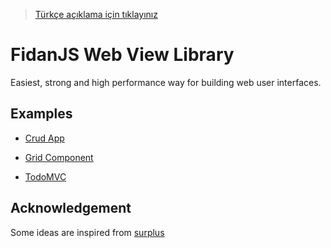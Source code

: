 > [Türkçe açıklama için tıklayınız](README.tr.md)

# FidanJS Web View Library

Easiest, strong and high performance way for building web user interfaces.

## Examples

- [Crud App](https://codesandbox.io/s/jnj869m5zy)

- [Grid Component](https://codesandbox.io/embed/github/ismail-codar/fidan-html-examples/tree/master/?fontsize=14&initialpath=%2Fexamples%2Fbasic%2Fgrid%2Findex.html&module=%2Fexamples%2Fbasic%2Fgrid%2Fdemo-grid.ts)
- [TodoMVC](https://github.com/ismail-codar/cypress-example-todomvc/blob/master/src/minimal/index.ts)

## Acknowledgement

Some ideas are inspired from [surplus](https://github.com/adamhaile/surplus)
